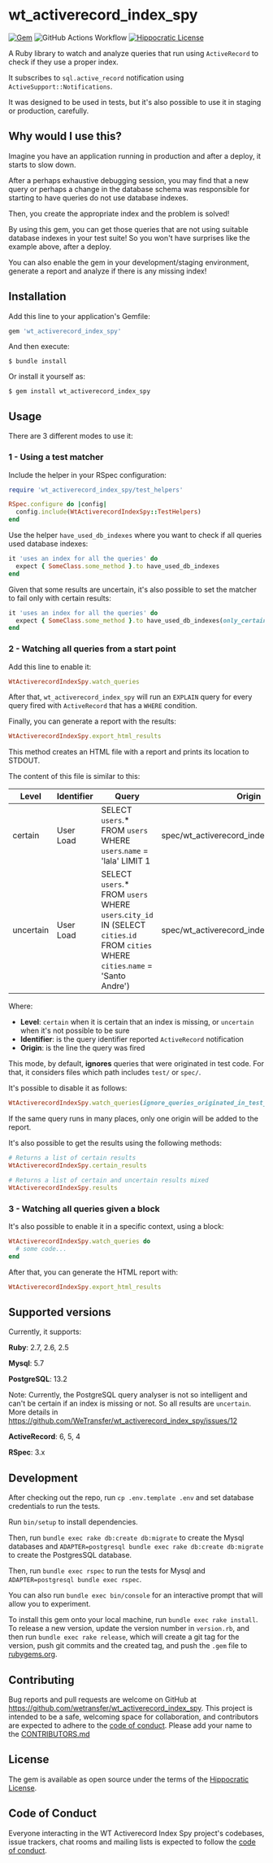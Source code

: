 # wt_activerecord_index_spy

[![Gem](https://img.shields.io/gem/v/wt_activerecord_index_spy)](https://rubygems.org/gems/wt_activerecord_index_spy)
![GitHub Actions Workflow](https://github.com/WeTransfer/wt_activerecord_index_spy/actions/workflows/main.yml/badge.svg)
[![Hippocratic License](https://img.shields.io/badge/license-Hippocratic-green)](https://github.com/WeTransfer/wt_activerecord_index_spy/blob/main/LICENSE.md)

A Ruby library to watch and analyze queries that run using `ActiveRecord` to check
if they use a proper index.

It subscribes to `sql.active_record` notification using `ActiveSupport::Notifications`.

It was designed to be used in tests, but it's also possible to use it in
staging or production, carefully.

## Why would I use this?

Imagine you have an application running in production and after a deploy, it starts to slow down.

After a perhaps exhaustive debugging session, you may find that a new query or perhaps a change
in the database schema was responsible for starting to have queries do not use database indexes.

Then, you create the appropriate index and the problem is solved!

By using this gem, you can get those queries that are not using suitable database indexes in
your test suite! So you won't have surprises like the example above, after a deploy.

You can also enable the gem in your development/staging environment, generate a report
and analyze if there is any missing index!

## Installation

Add this line to your application's Gemfile:

```ruby
gem 'wt_activerecord_index_spy'
```

And then execute:

    $ bundle install

Or install it yourself as:

    $ gem install wt_activerecord_index_spy

## Usage

There are 3 different modes to use it:

### 1 - Using a test matcher

Include the helper in your RSpec configuration:

```ruby
require 'wt_activerecord_index_spy/test_helpers'

RSpec.configure do |config|
  config.include(WtActiverecordIndexSpy::TestHelpers)
end
```

Use the helper `have_used_db_indexes` where you want to check if all queries used database indexes:

```ruby
it 'uses an index for all the queries' do
  expect { SomeClass.some_method }.to have_used_db_indexes
end
```

Given that some results are uncertain, it's also possible to set the matcher to fail only with certain results:

```ruby
it 'uses an index for all the queries' do
  expect { SomeClass.some_method }.to have_used_db_indexes(only_certains: true)
end
```

### 2 - Watching all queries from a start point

Add this line to enable it:

```ruby
WtActiverecordIndexSpy.watch_queries
```

After that, `wt_activerecord_index_spy` will run an `EXPLAIN` query for every query
fired with `ActiveRecord` that has a `WHERE` condition.

Finally, you can generate a report with the results:

```ruby
WtActiverecordIndexSpy.export_html_results
```

This method creates an HTML file with a report and prints its location to STDOUT.

The content of this file is similar to this:

| Level | Identifier | Query | Origin |
| ----  | ---------- | ----- | ------ |
| certain | User Load | SELECT `users`.* FROM `users` WHERE `users`.`name` = 'lala' LIMIT 1  | spec/wt_activerecord_index_spy_spec.rb:162 |
| uncertain | User Load | SELECT `users`.* FROM `users` WHERE `users`.`city_id` IN (SELECT `cities`.`id` FROM `cities` WHERE `cities`.`name` = 'Santo Andre') | spec/wt_activerecord_index_spy_spec.rb:173 |

Where:
- **Level**: `certain` when it is certain that an index is missing, or `uncertain` when it's not possible to be sure
- **Identifier**: is the query identifier reported `ActiveRecord` notification
- **Origin**: is the line the query was fired

This mode, by default, **ignores** queries that were originated in test code. For that, it considers files which path includes `test/` or `spec/`.

It's possible to disable it as follows:

```ruby
WtActiverecordIndexSpy.watch_queries(ignore_queries_originated_in_test_code: false)
```

If the same query runs in many places, only one origin will be added to the report.

It's also possible to get the results using the following methods:

```ruby
# Returns a list of certain results
WtActiverecordIndexSpy.certain_results

# Returns a list of certain and uncertain results mixed
WtActiverecordIndexSpy.results
```

### 3 - Watching all queries given a block

It's also possible to enable it in a specific context, using a block:

```ruby
WtActiverecordIndexSpy.watch_queries do
  # some code...
end
```

After that, you can generate the HTML report with:

```ruby
WtActiverecordIndexSpy.export_html_results
```

## Supported versions

Currently, it supports:

**Ruby**: 2.7, 2.6, 2.5

**Mysql**: 5.7

**PostgreSQL**: 13.2

Note: Currently, the PostgreSQL query analyser is not so intelligent and can't be
certain if an index is missing or not. So all results are `uncertain`. More
details in https://github.com/WeTransfer/wt_activerecord_index_spy/issues/12

**ActiveRecord**: 6, 5, 4

**RSpec**: 3.x

## Development

After checking out the repo, run `cp .env.template .env` and set database credentials to run the tests.

Run `bin/setup` to install dependencies.

Then, run `bundle exec rake db:create db:migrate` to create the Mysql databases and `ADAPTER=postgresql bundle exec rake db:create db:migrate` to create the PostgresSQL database.

Then, run `bundle exec rspec` to run the tests for Mysql and `ADAPTER=postgresql bundle exec rspec`.

You can also run `bundle exec bin/console` for an interactive prompt that will allow you to experiment.

To install this gem onto your local machine, run `bundle exec rake install`. To release a new version, update the version number in `version.rb`, and then run `bundle exec rake release`, which will create a git tag for the version, push git commits and the created tag, and push the `.gem` file to [rubygems.org](https://rubygems.org).

## Contributing

Bug reports and pull requests are welcome on GitHub at https://github.com/wetransfer/wt_activerecord_index_spy. This project is intended to be a safe, welcoming space for collaboration, and contributors are expected to adhere to the [code of conduct](./CODE_OF_CONDUCT.md).
Please add your name to the [CONTRIBUTORS.md](./CONTRIBUTORS.md)

## License

The gem is available as open source under the terms of the [Hippocratic License](https://firstdonoharm.dev/version/2/1/license.html).

## Code of Conduct

Everyone interacting in the WT Activerecord Index Spy project's codebases, issue trackers, chat rooms and mailing lists is expected to follow the [code of conduct](./CODE_OF_CONDUCT.md).
